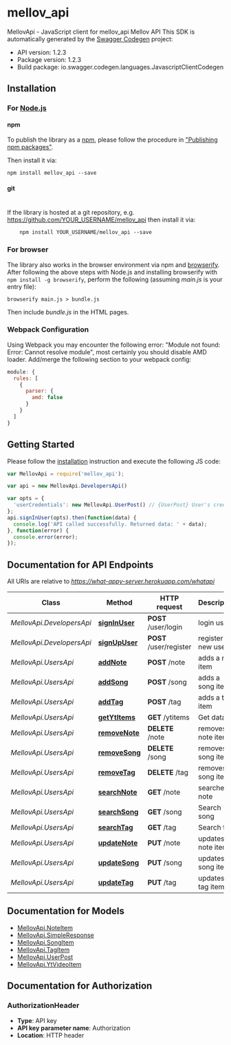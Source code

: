 # mellov_api

MellovApi - JavaScript client for mellov_api
Mellov API
This SDK is automatically generated by the [Swagger Codegen](https://github.com/swagger-api/swagger-codegen) project:

- API version: 1.2.3
- Package version: 1.2.3
- Build package: io.swagger.codegen.languages.JavascriptClientCodegen

## Installation

### For [Node.js](https://nodejs.org/)

#### npm

To publish the library as a [npm](https://www.npmjs.com/),
please follow the procedure in ["Publishing npm packages"](https://docs.npmjs.com/getting-started/publishing-npm-packages).

Then install it via:

```shell
npm install mellov_api --save
```

#### git
#
If the library is hosted at a git repository, e.g.
https://github.com/YOUR_USERNAME/mellov_api
then install it via:

```shell
    npm install YOUR_USERNAME/mellov_api --save
```

### For browser

The library also works in the browser environment via npm and [browserify](http://browserify.org/). After following
the above steps with Node.js and installing browserify with `npm install -g browserify`,
perform the following (assuming *main.js* is your entry file):

```shell
browserify main.js > bundle.js
```

Then include *bundle.js* in the HTML pages.

### Webpack Configuration

Using Webpack you may encounter the following error: "Module not found: Error:
Cannot resolve module", most certainly you should disable AMD loader. Add/merge
the following section to your webpack config:

```javascript
module: {
  rules: [
    {
      parser: {
        amd: false
      }
    }
  ]
}
```

## Getting Started

Please follow the [installation](#installation) instruction and execute the following JS code:

```javascript
var MellovApi = require('mellov_api');

var api = new MellovApi.DevelopersApi()

var opts = { 
  'userCredentials': new MellovApi.UserPost() // {UserPost} User's credentials
};
api.signInUser(opts).then(function(data) {
  console.log('API called successfully. Returned data: ' + data);
}, function(error) {
  console.error(error);
});


```

## Documentation for API Endpoints

All URIs are relative to *https://what-appy-server.herokuapp.com/whatapi*

Class | Method | HTTP request | Description
------------ | ------------- | ------------- | -------------
*MellovApi.DevelopersApi* | [**signInUser**](docs/DevelopersApi.md#signInUser) | **POST** /user/login | login user
*MellovApi.DevelopersApi* | [**signUpUser**](docs/DevelopersApi.md#signUpUser) | **POST** /user/register | register new user
*MellovApi.UsersApi* | [**addNote**](docs/UsersApi.md#addNote) | **POST** /note | adds a note item
*MellovApi.UsersApi* | [**addSong**](docs/UsersApi.md#addSong) | **POST** /song | adds a song item
*MellovApi.UsersApi* | [**addTag**](docs/UsersApi.md#addTag) | **POST** /tag | adds a tag item
*MellovApi.UsersApi* | [**getYtItems**](docs/UsersApi.md#getYtItems) | **GET** /ytitems | Get data
*MellovApi.UsersApi* | [**removeNote**](docs/UsersApi.md#removeNote) | **DELETE** /note | removes a note item
*MellovApi.UsersApi* | [**removeSong**](docs/UsersApi.md#removeSong) | **DELETE** /song | removes a song item
*MellovApi.UsersApi* | [**removeTag**](docs/UsersApi.md#removeTag) | **DELETE** /tag | removes a song item
*MellovApi.UsersApi* | [**searchNote**](docs/UsersApi.md#searchNote) | **GET** /note | searches note
*MellovApi.UsersApi* | [**searchSong**](docs/UsersApi.md#searchSong) | **GET** /song | Search song
*MellovApi.UsersApi* | [**searchTag**](docs/UsersApi.md#searchTag) | **GET** /tag | Search tag
*MellovApi.UsersApi* | [**updateNote**](docs/UsersApi.md#updateNote) | **PUT** /note | updates a note item
*MellovApi.UsersApi* | [**updateSong**](docs/UsersApi.md#updateSong) | **PUT** /song | updates a song item
*MellovApi.UsersApi* | [**updateTag**](docs/UsersApi.md#updateTag) | **PUT** /tag | updates a tag item


## Documentation for Models

 - [MellovApi.NoteItem](docs/NoteItem.md)
 - [MellovApi.SimpleResponse](docs/SimpleResponse.md)
 - [MellovApi.SongItem](docs/SongItem.md)
 - [MellovApi.TagItem](docs/TagItem.md)
 - [MellovApi.UserPost](docs/UserPost.md)
 - [MellovApi.YtVideoItem](docs/YtVideoItem.md)


## Documentation for Authorization


### AuthorizationHeader

- **Type**: API key
- **API key parameter name**: Authorization
- **Location**: HTTP header

